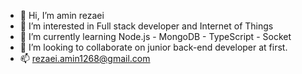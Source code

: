 - 👋 Hi, I’m amin rezaei
- 👀 I’m interested in Full stack developer and Internet of Things
- 🌱 I’m currently learning Node.js - MongoDB - TypeScript - Socket
- 💞️ I’m looking to collaborate on junior back-end developer at first.
- 📫 rezaei.amin1268@gmail.com

<!---
aminRezaei68/aminRezaei68 is a ✨ special ✨ repository because its `README.md` (this file) appears on your GitHub profile.
You can click the Preview link to take a look at your changes.
--->
